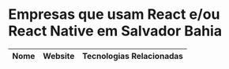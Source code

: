 # Empresas que usam React e/ou React Native em Salvador Bahia

Nome | Website | Tecnologias Relacionadas
------------ | ------- | ------------
